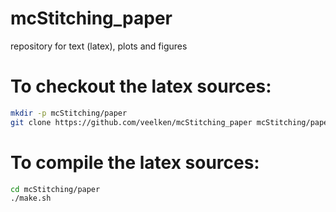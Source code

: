 # mcStitching_paper
repository for text (latex), plots and figures

# To checkout the latex sources:
```bash
mkdir -p mcStitching/paper
git clone https://github.com/veelken/mcStitching_paper mcStitching/paper
```

# To compile the latex sources:
```bash
cd mcStitching/paper
./make.sh
```

